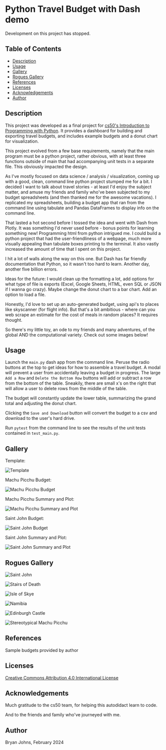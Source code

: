 # Python Travel Budget with Dash demo

Development on this project has stopped.

## Table of Contents

- [Description](#description)
- [Usage](#usage)
- [Gallery](#gallery)
- [Rogues Gallery](#rogues-gallery)
- [References](#references)
- [Licenses](#licenses)
- [Acknowledgements](#acknowledgements)
- [Author](#author)

## Description

This project was developed as a final project for [cs50's Introduction to Programming with Python](https://cs50.harvard.edu/python/2022/weeks/0/). It provides a dashboard for building and exporting travel budgets, and includes example budgets and a donut chart for visualization.

This project evolved from a few base requirements, namely that the main program must be a python project, rather obvious, with at least three functions outside of main that had accompanying unit tests in a separate file. This obviously impacted the design.

As I've mostly focused on data science / analysis / visualization, coming up with a good, clean, command line python project stumped me for a bit. I decided I want to talk about travel stories - at least I'd enjoy the subject matter, and amuse my friends and family who've been subjected to my budget spreadsheets (and then thanked me for the awesome vacations). I replicated my spreadsheets, building a budget app that ran from the command line using tabulate and Pandas DataFrames to display info on the command line.

That lasted a hot second before I tossed the idea and went with Dash from Plotly. It was something I'd never used before - bonus points for learning something new! Programming html from python intrigued me. I could build a python project that had the user-friendliness of a webpage, much more visually appealing than tabulate boxes printing to the terminal. It also vastly increased the amount of time that I spent on this project.

I hit a lot of walls along the way on this one. But Dash has far friendly documentation that Python, so it wasn't too hard to learn. Another day, another five billion errors.

Ideas for the future: I would clean up the formatting a lot, add options for what type of file is exports (Excel, Google Sheets, HTML, even SQL or JSON if I wanna go crazy). Maybe change the donut chart to a bar chart. Add an option to load a file.

Honestly, I'd love to set up an auto-generated budget, using api's to places like skyscanner (for flight info). But that's a bit ambitious - where can you web scrape an estimate for the cost of meals in random places? It requires thought.

So there's my little toy, an ode to my friends and many adventures, of the global AND the computational variety. Check out some images below!

## Usage

Launch the `main.py` dash app from the command line. Peruse the radio buttons at the top to get ideas for how to assemble a travel budget. A modal will prevent a user from accidentally leaving a budget in progress. The large `Add a Row` and `Delete the Bottom Row` buttons will add or subtract a row from the bottom of the table. Sneakily, there are small x's on the right that will allow a user to delete rows from the middle of the table.

The budget will constantly update the lower table, summarizing the grand total and adjusting the donut chart.

Clicking the `Save and Download` button will convert the budget to a csv and download to the user's hard drive.

Run `pytest` from the command line to see the results of the unit tests contained in `test_main.py`.

## Gallery

Template:

![Template](./assets/images/template.png)

Machu Picchu Budget:

![Machu Picchu Budget](./assets/images/machu_picchu.png)

Machu Picchu Summary and Plot:

![Machu Picchu Summary and Plot](./assets/images/machu_picchu_graph.png)

Saint John Budget:

![Saint John Budget](./assets/images/STJ_weekend.png)

Saint John Summary and Plot:

![Saint John Summary and Plot](./assets/images/STJ_weekend_graph.png)

## Rogues Gallery

![Saint John](./assets/images/STJ%20goofy.jpg)

![Stairs of Death](./assets/images/mp%20stairs%20of%20death.jpg)

![Isle of Skye](./assets/images/Isle%20of%20Skye.jpg)

![Namibia](./assets/images/Namibia.jpg)

![Edinburgh Castle](./assets/images/Edinburgh%20Castle.jpg)

![Stereotypical Machu Picchu](./assets/images/mp.HEIC)

## References

Sample budgets provided by author

## Licenses

[Creative Commons Attribution 4.0 International License](http://creativecommons.org/licenses/by/4.0/)

## Acknowledgements

Much gratitude to the cs50 team, for helping this autodidact learn to code.

And to the friends and family who've journeyed with me.

## Author

Bryan Johns, February 2024
